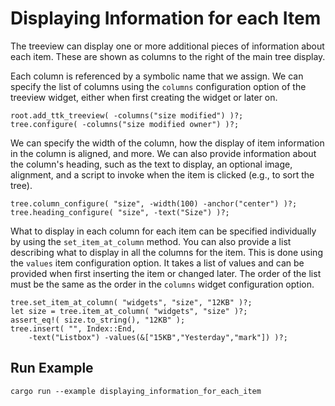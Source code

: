 # Displaying Information for each Item

The treeview can display one or more additional pieces of information about each
item. These are shown as columns to the right of the main tree display.

Each column is referenced by a symbolic name that we assign. We can specify the
list of columns using the `columns` configuration option of the treeview widget,
either when first creating the widget or later on.

```rust,no_run
root.add_ttk_treeview( -columns("size modified") )?;
tree.configure( -columns("size modified owner") )?;
```

We can specify the width of the column, how the display of item information in
the column is aligned, and more. We can also provide information about the
column's heading, such as the text to display, an optional image, alignment, and
a script to invoke when the item is clicked (e.g., to sort the tree).

```rust,no_run
tree.column_configure( "size", -width(100) -anchor("center") )?;
tree.heading_configure( "size", -text("Size") )?;
```

What to display in each column for each item can be specified individually by
using the `set_item_at_column` method. You can also provide a list describing
what to display in all the columns for the item. This is done using the `values`
item configuration option. It takes a list of values and can be provided when
first inserting the item or changed later. The order of the list must be the
same as the order in the `columns` widget configuration option.

```rust,no_run
tree.set_item_at_column( "widgets", "size", "12KB" )?;
let size = tree.item_at_column( "widgets", "size" )?;
assert_eq!( size.to_string(), "12KB" );
tree.insert( "", Index::End,
    -text("Listbox") -values(&["15KB","Yesterday","mark"]) )?;
```

## Run Example

`cargo run --example displaying_information_for_each_item`
